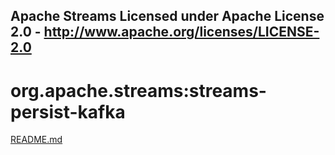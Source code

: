 Apache Streams
Licensed under Apache License 2.0 - http://www.apache.org/licenses/LICENSE-2.0
--------------------------------------------------------------------------------

org.apache.streams:streams-persist-kafka
===========================================

[README.md](src/site/markdown/index.md "README")
